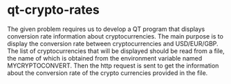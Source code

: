 # qt-crypto-rates
The given problem requires us to develop a QT program that displays conversion rate information about cryptocurrencies. The main purpose is to display the conversion rate between cryptocurrencies and USD/EUR/GBP. The list of cryptocurrencies that will be displayed should be read from a file, the name of which is obtained from the environment variable named MYCRYPTOCONVERT. Then the http request is sent to get the information about the conversion rate of the crypto currencies provided in the file.
